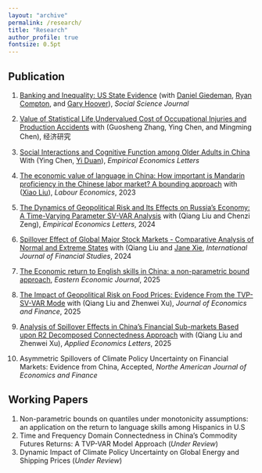 ```yaml
---
layout: "archive"
permalink: /research/
title: "Research"
author_profile: true
fontsize: 0.5pt
---
```


## Publication

1. [Banking and Inequality: US State Evidence](https://www.tandfonline.com/doi/pdf/10.1016/j.soscij.2018.07.002?needAccess=true) (with [Daniel Giedeman](https://www.gvsu.edu/seidman/facultystaff-directory-195.htm?recordId_1=7301B0CC-6EC1-669E-763A804E0CAD3C75), [Ryan Compton](https://ryancompton.wordpress.com/), and [Gary Hoover](https://sites.google.com/site/garyhoovereconomics/)), *Social Science Journal* 

2. [Value of Statistical Life,Undervalued Cost of Occupational Injuries and Production Accidents](http://www.erj.cn/en/IssueInfo.aspx?m=20181008131700163948) with (Guosheng Zhang, Ying Chen, and Mingming Chen), 经济研究

3. [Social Interactions and Cognitive Function among Older Adults in China](https://zenodo.org/record/7855526) With (Ying Chen, [Yi Duan](https://www.marshall.edu/cob/profile/yi-duan/)), *Empirical Economics Letters*

4. [The economic value of language in China: How important is Mandarin proficiency in the Chinese labor market? A bounding approach](https://www.sciencedirect.com/science/article/abs/pii/S0927537123000684)
with ([Xiao Liu](https://econxiaoliu.weebly.com/)), *Labour Economics*, 2023

5. [The Dynamics of Geopolitical Risk and Its Effects on Russia’s Economy: A
Time-Varying Parameter SV-VAR Analysis](http://www.eel.my100megs.com/volume-23-number-6.htm) with (Qiang Liu and Chenzi Zeng), *Empirical Economics Letters*, 2024

6. [Spillover Effect of Global Major Stock Markets - Comparative Analysis of
Normal and Extreme States](https://www.mdpi.com/2227-7072/12/2/53?utm_campaign=releaseissue_ijfsutm_medium=emailutm_source=releaseissueutm_term=doilink23) with (Qiang Liu and [Jane Xie](https://www.stedwards.edu/directory/employees/xie-jane), *International Journal
of Financial Studies*, 2024

7. [The Economic return to English skills in China: a non-parametric bound
approach](https://link.springer.com/article/10.1057/s41302-025-00296-7), *Eastern Economic Journal*, 2025

8. [The Impact of Geopolitical Risk on Food Prices: Evidence From the
TVP-SV-VAR Mode](https://link.springer.com/article/10.1007/s12197-025-09710-4) with (Qiang Liu and Zhenwei Xu), *Journal of Economics and Finance*, 2025

9. [Analysis of Spillover Effects in China’s Financial Sub-markets Based upon R2
Decomposed Connectedness Approach](https://www.tandfonline.com/doi/pdf/10.1080/13504851.2025.2471554?casa_token=AUyRoT0Lhj0AAAAA:AOD7wuQQsOzQOBQIikAYSyHUdqOAlKo4I7BlaOf2pHaARzMm4n2aIMuYwuyTu-5OsatUTLyvxkH6yg) with (Qiang Liu and Zhenwei Xu), *Applied Economics Letters*, 2025

10. Asymmetric Spillovers of Climate Policy Uncertainty on Financial Markets: Evidence from China, Accepted, *Northe American Journal of Economics and Finance*



## Working Papers
1. Non-parametric bounds on quantiles under monotonicity assumptions: an application on the return to language skills among Hispanics in U.S
2. Time and Frequency Domain Connectedness in China’s Commodity Futures Returns: A TVP-VAR Model Approach (*Under Review*)
3. Dynamic Impact of Climate Policy Uncertainty on Global Energy and Shipping Prices (*Under Review*)


